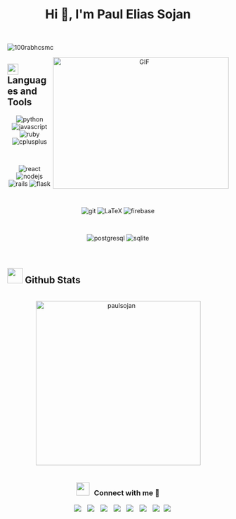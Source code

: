 <h1 align="center">Hi 👋, I'm Paul Elias Sojan</a></h1>

<br/>

<p align="left"> <img src="https://komarev.com/ghpvc/?username=paulsojan&label=Profile%20views&color=0e75b6&style=flat" alt="100rabhcsmc" /> </p>

<a target="_blank" align="center">
  <img align="right" top="500" height="300" width="400" alt="GIF" src="https://media.giphy.com/media/SWoSkN6DxTszqIKEqv/giphy.gif">
</a>

## <img src="https://media2.giphy.com/media/QssGEmpkyEOhBCb7e1/giphy.gif?cid=ecf05e47a0n3gi1bfqntqmob8g9aid1oyj2wr3ds3mg700bl&rid=giphy.gif" width ="25"> <b> Languages and Tools</b>

<p align="center">
<a><img src="https://img.shields.io/badge/python-DAA520.svg?style=for-the-badge&logo=python&logoColor=black" alt="python"></a>
<a><img src="https://img.shields.io/badge/JavaScript%20-%23F7DF1E.svg?style=for-the-badge&logo=javascript&logoColor=black" alt="javascript"></a>
<a><img src="https://img.shields.io/badge/ruby-D51F06.svg?style=for-the-badge&logo=ruby&logoColor=black" alt="ruby"></a>
<a><img src="https://img.shields.io/badge/C++%20-%2300599C.svg?style=for-the-badge&logo=c%2B%2B&logoColor=white" alt="cplusplus"></a>   
</p> <br>

<p align="center">
<a><img src="https://img.shields.io/badge/react-61DAFB.svg?style=for-the-badge&logo=react&logoColor=black" alt="react"></a>
<a><img src="https://img.shields.io/badge/nodejs-68A063.svg?style=for-the-badge&logo=node.js&logoColor=black" alt="nodejs"></a>
<a><img src="https://img.shields.io/badge/rails-D51F06.svg?style=for-the-badge&logo=ruby-on-rails&logoColor=black" alt="rails"></a>
<a><img src="https://img.shields.io/badge/flask-000000.svg?style=for-the-badge&logo=flask&logoColor=white" alt="flask"></a>
</p> <br/>

<p align="center">
<a><img src="https://img.shields.io/badge/git-F05032.svg?style=for-the-badge&logo=git&logoColor=white" alt="git"></a>
<a><img src="https://img.shields.io/badge/LaTeX-008080.svg?style=for-the-badge&logo=latex&logoColor=white" alt="LaTeX"></a>
<a><img src="https://img.shields.io/badge/Firebase-039BE5?style=for-the-badge&logo=Firebase&logoColor=white" alt="firebase"></a>

</p> <br>

<p align="center">
<a><img src="https://img.shields.io/badge/postgresql-336791.svg?style=for-the-badge&logo=postgresql&logoColor=black" alt="postgresql"></a>
<a><img src="https://img.shields.io/badge/sqlite-003B57.svg?style=for-the-badge&logo=sqlite&logoColor=black" alt="sqlite"></a>
</p>
<br>


## <img src="https://media.giphy.com/media/iY8CRBdQXODJSCERIr/giphy.gif" width="35"><b> Github Stats </b>
<br>

<div align="center">
<img src="https://github-readme-stats.vercel.app/api/top-langs?username=paulsojan&show_icons=true&locale=en&layout=compact&line_height=20&title_color=7A7ADB&icon_color=2234AE&text_color=D3D3D3&bg_color=0,000000,130F40" width="375"  alt="paulsojan"/>	
</div>
<br>

<h3 align="center" > <img src="https://media.giphy.com/media/iY8CRBdQXODJSCERIr/giphy.gif" width="30" height="30" style="margin-right: 10px;">Connect with me 🤝 </h3>

<p align="center">

 <div align="center"  class="icons-social" style="margin-left: 10px;">
        <a style="margin-left: 10px;"  target="_blank" href="https://www.linkedin.com/in/saurabhmchavan/">
			<img src="https://img.icons8.com/doodle/40/000000/linkedin--v2.png"></a>
        <a style="margin-left: 10px;" target="_blank" href="https://github.com/100rabhcsmc">
		<img src="https://img.icons8.com/doodle/40/000000/github--v1.png"></a>
		<a style="margin-left: 10px;" target="_blank" href="https://stackoverflow.com/users/12053852/saurabh-chavan?tab=profile">
				<img src="https://img.icons8.com/external-tal-revivo-color-tal-revivo/40/000000/external-stack-overflow-is-a-question-and-answer-site-for-professional-logo-color-tal-revivo.png"></a>
	   <a style="margin-left: 10px;" target="_blank" href="https://dev.to/100rabhcsmc">
					<img src="https://img.icons8.com/external-sketchy-juicy-fish/0.6x/external-blog-online-services-sketchy-sketchy-juicy-fish.png"></a>
        <a style="margin-left: 10px;" target="_blank" href="https://instagram.com/100rabhch">
			<img src="https://img.icons8.com/doodle/40/000000/instagram-new--v2.png"></a>
		<a style="margin-left: 10px;" target="_blank" href="https://twitter.com/100rabhcsmc">
			<img src="https://img.icons8.com/doodle/1x/twitter-squared--v2.png" ></a>
		<a style="margin-left: 10px;" target="_blank" href="https://www.youtube.com/channel/UC-ZdNkKNHC6KguDqNFKO2Nw?view_as=subscriber">
				<img src="https://img.icons8.com/doodle/1x/youtube--v2.png" ></a>
		<a style="margin-left: 5px;" target="_blank" href="https://github.com/100rabhcsmc/Me.io/blob/master/01SaurabhChavanReactNativeResume.pdf">
					<img src="https://img.icons8.com/plasticine/0.5x/resume.png" ></a>
      </div>

</p> 
